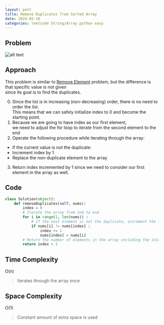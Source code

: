 ```yaml
---
layout: post
title: Remove Duplicates from Sorted Array
date: 2024-05-16
categories: leetcode String/Array python easy
---
```

## Problem
![alt text](/blog/public/img/RemoveDuplicatesfromSortedArray.png)

## Approach
This problem is similar to <a href="https://dyuk01.github.io/blog/leetcode/string/array/python/2024/05/15/RemoveElement.html">Remove Element</a> problem, but the difference is that specific value is not given  
since its goal is to find the duplicates.

0. Since the list is in increasing (non-decreasing) order, there is no need to order the list.  
This means that we can safely initialize index to 0 and become the starting point.
1. Because we are going to have index as our first element,  
we need to adjust the for loop to iterate from the second element to the end
2. Operate the following procedure while iterating through the array:
- If the current value is not the duplicate: 
- Increment index by 1
- Replace the non-duplicate element to the array
3. Return index incremented by 1 since we need to consider our first element in the array as well.

## Code
```python
class Solution(object):
    def removeDuplicates(self, nums):
        index = 0
        # Iterate the array from 2nd to end 
        for i in range(1, len(nums)) :
            # If the next element is not the duplicate, increment the index and add it to the array 
            if nums[i] != nums[index] :
                index += 1
                nums[index] = nums[i]
        # Return the number of elements in the array including the initial element
        return index + 1
```
## Time Complexity
O(n)
> Iterates through the array once 

## Space Complexity
O(1)
> Constant amount of extra space is used
